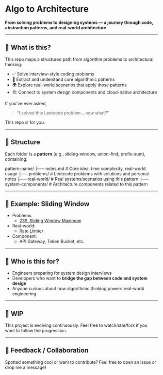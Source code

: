 # Algo to Architecture

**From solving problems to designing systems — a journey through code, abstraction patterns, and real-world architecture.**

---

## 📌 What is this?

This repo maps a structured path from algorithm problems to architectural thinking:

- ✅ Solve interview-style coding problems
- 🧠 Extract and understand core algorithmic patterns
- 🌍 Explore real-world scenarios that apply those patterns
- 🏗️ Connect to system design components and cloud-native architecture

If you've ever asked,  
> “I solved this Leetcode problem... now what?”  

This repo is for you.

---

## 🧭 Structure

Each folder is a **pattern** (e.g., sliding-window, union-find, prefix-sum), containing:

pattern-name/ 
├── notes.md # Core idea, time complexity, real-world usage 
├── problems/ # Leetcode problems with solutions and personal notes 
├── real-world/ # Real systems/scenarios using this pattern 
├── system-components/ # Architecture components related to this pattern


---

## 🧪 Example: Sliding Window

- Problems:
  - [239. Sliding Window Maximum](./sliding-window/problems/239-sliding-window-maximum.md)
- Real-world:
  - [Rate Limiter](./sliding-window/real-world/rate-limiter.md)
- Component:
  - API Gateway, Token Bucket, etc.

---

## 🎯 Who is this for?

- Engineers preparing for system design interviews
- Developers who want to **bridge the gap between code and system design**
- Anyone curious about how algorithmic thinking powers real-world engineering

---

## 🚧 WIP

This project is evolving continuously. Feel free to watch/star/fork if you want to follow the progression.

---

## 💬 Feedback / Collaboration

Spotted something cool or want to contribute? Feel free to open an issue or drop me a message!

